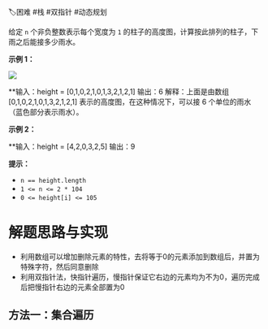 🏷困难 #栈 #双指针 #动态规划

给定 `n` 个非负整数表示每个宽度为 `1` 的柱子的高度图，计算按此排列的柱子，下雨之后能接多少雨水。

**示例 1：**

![](https://assets.leetcode-cn.com/aliyun-lc-upload/uploads/2018/10/22/rainwatertrap.png)

**输入：height = [0,1,0,2,1,0,1,3,2,1,2,1]
输出：6
解释：上面是由数组 [0,1,0,2,1,0,1,3,2,1,2,1] 表示的高度图，在这种情况下，可以接 6 个单位的雨水（蓝色部分表示雨水）。 

**示例 2：**

**输入：height = [4,2,0,3,2,5]
输出：9

**提示：**

- `n == height.length`
- `1 <= n <= 2 * 104`
- `0 <= height[i] <= 105`


# 解题思路与实现

- 利用数组可以增加删除元素的特性，去将等于0的元素添加到数组后，并置为特殊字符，然后同意删除
- 利用双指针法，快指针遍历，慢指针保证它右边的元素均为不为0，遍历完成后把慢指针右边的元素全部置为0

## 方法一：集合遍历